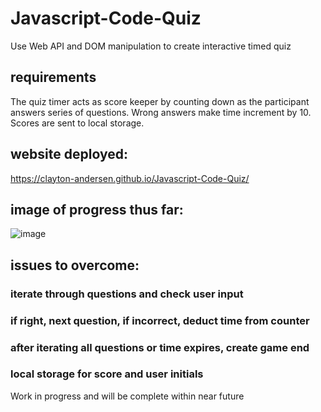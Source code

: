 # Javascript-Code-Quiz
Use Web API and DOM manipulation to create interactive timed quiz
## requirements
The quiz timer acts as score keeper by counting down as the participant answers series of questions. Wrong answers make time increment by 10. Scores are sent to local storage. 
## website deployed:
https://clayton-andersen.github.io/Javascript-Code-Quiz/
## image of progress thus far:
![image](https://user-images.githubusercontent.com/82545902/119302344-ce38d480-bc18-11eb-8b21-1d59e2582c77.png)
## issues to overcome:
### iterate through questions and check user input
### if right, next question, if incorrect, deduct time from counter
### after iterating all questions or time expires, create game end
### local storage for score and user initials
Work in progress and will be complete within near future
